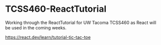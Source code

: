 # TCSS460-ReactTutorial
Working through the ReactTutorial for UW Tacoma TCSS460 as React will be used in the coming weeks.

https://react.dev/learn/tutorial-tic-tac-toe
